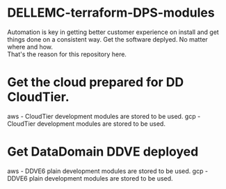 # DELLEMC-terraform-DPS-modules

Automation is key in getting better customer experience on install and get things done on a consistent way. Get the software deplyed. No matter where and how.  
That's the reason for this repository here.

# Get the cloud prepared for DD CloudTier. 

aws - CloudTier development modules are stored to be used. 
gcp - CloudTier  development modules are stored to be used. 

# Get DataDomain DDVE deployed

aws - DDVE6 plain development modules are stored to be used. 
gcp - DDVE6 plain development modules are stored to be used. 
